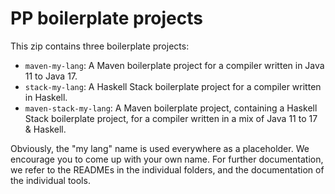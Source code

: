 # PP boilerplate projects

This zip contains three boilerplate projects:

- `maven-my-lang`: A Maven boilerplate project for a compiler written in Java 11 to Java 17.
- `stack-my-lang`: A Haskell Stack boilerplate project for a compiler written in Haskell.
- `maven-stack-my-lang`: A Maven boilerplate project, containing a Haskell Stack boilerplate project, for a compiler written in a mix of Java 11 to 17 & Haskell.

Obviously, the "my lang" name is used everywhere as a placeholder. We encourage you to come up with your own name. For further documentation, we refer to the READMEs in the individual folders, and the documentation of the individual tools.
